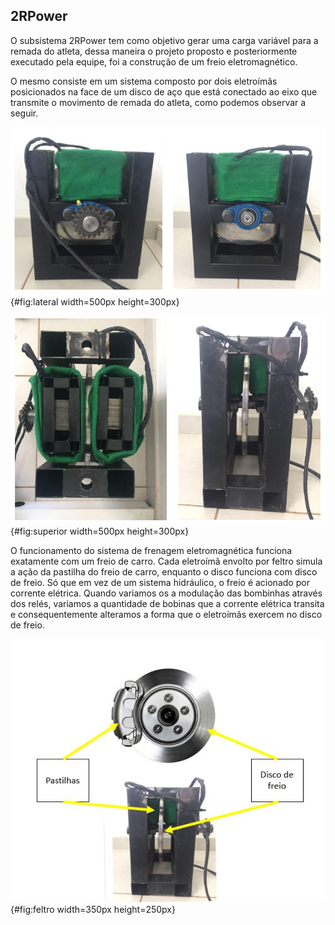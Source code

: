 ## 2RPower

O subsistema 2RPower tem como objetivo gerar uma carga variável para a remada do atleta, dessa maneira o projeto proposto e posteriormente executado pela equipe, foi a construção de um freio eletromagnético. 

O mesmo consiste em um sistema composto por dois eletroímãs posicionados na face de um disco de aço que está conectado ao eixo que transmite o movimento de remada do atleta, como podemos observar a seguir.

![Vistas laterais do freio eletromagnético.^[Fonte: Do_autor]](imagens/fe_lat.png){#fig:lateral width=500px height=300px}

![Vistas superior (dir.) e frontal (esq.) do freio eletromagnético.^[Fonte: Do_autor]](imagens/fe_sup_fron.png){#fig:superior width=500px height=300px}

O funcionamento do sistema de frenagem eletromagnética funciona exatamente com um freio de carro. Cada eletroímã envolto por feltro simula a ação da pastilha do freio de carro, enquanto o disco funciona com disco de freio. Só que em vez de um sistema hidráulico, o freio é acionado por corrente elétrica. 
Quando variamos os a modulação das bombinhas através dos relés, variamos a quantidade de bobinas que a corrente elétrica transita e consequentemente alteramos a forma que o eletroímãs exercem no disco de freio.    


![Eletroímã envolto com feltro.^[Fonte: Do_autor]](imagens/freiocarro.JPG){#fig:feltro width=350px height=250px}
